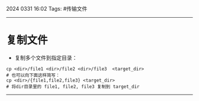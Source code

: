 2024 0331 16:02
Tags: #传输文件

---
# 复制文件

- 复制多个文件到指定目录：

```shell
cp <dir>/file1 <dir>/file2 <dir>/file3  <target_dir>
# 也可以向下面这样简写：
cp <dir>/{file1,file2,file3} <target_dir>
# 将dir目录里的 file1, file2, file3 复制到 target_dir
```




---
